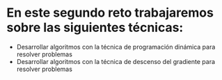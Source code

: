 # En este segundo reto trabajaremos sobre las siguientes técnicas:
- Desarrollar algoritmos con la técnica de programación dinámica para resolver problemas
- Desarrollar algoritmos con la técnica de descenso del gradiente para resolver problemas
